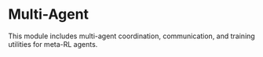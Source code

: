 # Multi-Agent

This module includes multi-agent coordination, communication, and training utilities for meta-RL agents.
